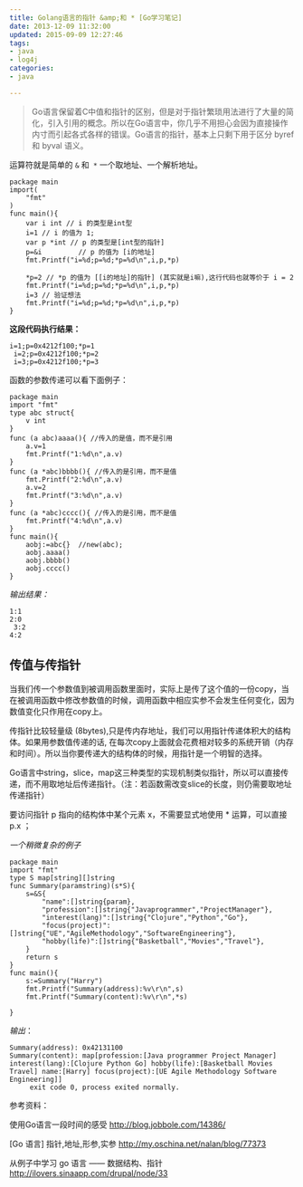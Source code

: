 ```yaml
---
title: Golang语言的指针 &amp;和 * [Go学习笔记]
date: 2013-12-09 11:32:00
updated: 2015-09-09 12:27:46
tags: 
- java
- log4j
categories: 
- java

---
```

> Go语言保留着C中值和指针的区别，但是对于指针繁琐用法进行了大量的简化，引入引用的概念。所以在Go语言中，你几乎不用担心会因为直接操作内寸而引起各式各样的错误。Go语言的指针，基本上只剩下用于区分
> byref 和 byval 语义。

运算符就是简单的 `&` 和` *` 一个取地址、一个解析地址。

    package main
    import(
        "fmt"
    )
    func main(){
        var i int // i 的类型是int型
        i=1 // i 的值为 1;
        var p *int // p 的类型是[int型的指针]
        p=&i         // p 的值为 [i的地址]
        fmt.Printf("i=%d;p=%d;*p=%d\n",i,p,*p)
    
        *p=2 // *p 的值为 [[i的地址]的指针] (其实就是i嘛),这行代码也就等价于 i = 2
        fmt.Printf("i=%d;p=%d;*p=%d\n",i,p,*p)
        i=3 // 验证想法
        fmt.Printf("i=%d;p=%d;*p=%d\n",i,p,*p)
    }


<!--more-->


**这段代码执行结果：**

    i=1;p=0x4212f100;*p=1
     i=2;p=0x4212f100;*p=2
     i=3;p=0x4212f100;*p=3

函数的参数传递可以看下面例子：

    package main
    import "fmt"
    type abc struct{
        v int
    } 
    func (a abc)aaaa(){ //传入的是值，而不是引用
        a.v=1
        fmt.Printf("1:%d\n",a.v)
    }
    func (a *abc)bbbb(){ //传入的是引用，而不是值
        fmt.Printf("2:%d\n",a.v)
        a.v=2
        fmt.Printf("3:%d\n",a.v)
    }
    func (a *abc)cccc(){ //传入的是引用，而不是值
        fmt.Printf("4:%d\n",a.v)
    }
    func main(){
        aobj:=abc{}  //new(abc);
        aobj.aaaa()
        aobj.bbbb()
        aobj.cccc()
    }

*输出结果：*

    1:1     
    2:0
     3:2
    4:2

## 传值与传指针
当我们传一个参数值到被调用函数里面时，实际上是传了这个值的一份copy，当在被调用函数中修改参数值的时候，调用函数中相应实参不会发生任何变化，因为数值变化只作用在copy上。

传指针比较轻量级 (8bytes),只是传内存地址，我们可以用指针传递体积大的结构体。如果用参数值传递的话, 在每次copy上面就会花费相对较多的系统开销（内存和时间）。所以当你要传递大的结构体的时候，用指针是一个明智的选择。

Go语言中string，slice，map这三种类型的实现机制类似指针，所以可以直接传递，而不用取地址后传递指针。（注：若函数需改变slice的长度，则仍需要取地址传递指针）

要访问指针 p 指向的结构体中某个元素 x，不需要显式地使用 * 运算，可以直接 p.x ；

*一个稍微复杂的例子* 

    package main
    import "fmt"
    type S map[string][]string
    func Summary(paramstring)(s*S){
        s=&S{
            "name":[]string{param},
            "profession":[]string{"Javaprogrammer","ProjectManager"},
            "interest(lang)":[]string{"Clojure","Python","Go"},
            "focus(project)":[]string{"UE","AgileMethodology","SoftwareEngineering"},
            "hobby(life)":[]string{"Basketball","Movies","Travel"},
        }
        return s
    }
    func main(){
        s:=Summary("Harry")
        fmt.Printf("Summary(address):%v\r\n",s)
        fmt.Printf("Summary(content):%v\r\n",*s)
    
    }

*输出*：

    Summary(address): 0x42131100     
    Summary(content): map[profession:[Java programmer Project Manager] interest(lang):[Clojure Python Go] hobby(life):[Basketball Movies Travel] name:[Harry] focus(project):[UE Agile Methodology Software Engineering]]
         exit code 0, process exited normally.     


参考资料：

使用Go语言一段时间的感受
http://blog.jobbole.com/14386/

[Go 语言] 指针,地址,形参,实参
http://my.oschina.net/nalan/blog/77373

从例子中学习 go 语言 —— 数据结构、指针
http://ilovers.sinaapp.com/drupal/node/33
